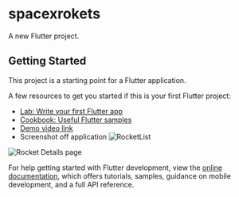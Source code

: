 # spacexrokets

A new Flutter project.

## Getting Started

This project is a starting point for a Flutter application.

A few resources to get you started if this is your first Flutter project:

- [Lab: Write your first Flutter app](https://docs.flutter.dev/get-started/codelab)
- [Cookbook: Useful Flutter samples](https://docs.flutter.dev/cookbook)
- [Demo video link](https://drive.google.com/file/d/1rwziw9a6-mAWkPkeT7cFD3ytbZZL-JC5/view?usp=sharing)
- Screenshot off application
![RocketList](https://github.com/ajaykanse65/ExtraaEdge-Flutter-Coding-Assignment/assets/84198791/817aa45a-91ba-4267-aa4a-2989a8dfc19a)

![Rocket Details page](https://github.com/ajaykanse65/ExtraaEdge-Flutter-Coding-Assignment/assets/84198791/818859ef-4449-4822-aae0-f9bd16fac07c)

For help getting started with Flutter development, view the
[online documentation](https://docs.flutter.dev/), which offers tutorials,
samples, guidance on mobile development, and a full API reference.
